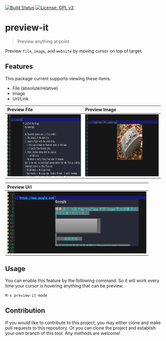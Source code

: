 [![Build Status](https://travis-ci.com/jcs-elpa/preview-it.svg?branch=master)](https://travis-ci.com/jcs-elpa/preview-it)
[![License: GPL v3](https://img.shields.io/badge/License-GPL%20v3-blue.svg)](https://www.gnu.org/licenses/gpl-3.0)

# preview-it
> Preview anything at point.

Preview `file`, `image`, and `website` by moving cursor on top of target.

## Features

This package current supports viewing these items.

* File (absolute/relative)
* Image
* Url/Link

| Preview File | Preview Image |
|:---|:---|
| <img src="./etc/file.png" width="450" height="200"/> | <img src="./etc/image.png" width="450" height="200"/> |

| Preview Url |
|:---|
| <img src="./etc/url.png" width="450" height="200"/> |

## Usage

You can enable this feature by the following command. So it will work every time
your cursor is hovering anything that can be preview.

```
M-x preview-it-mode
```

## Contribution

If you would like to contribute to this project, you may either
clone and make pull requests to this repository. Or you can
clone the project and establish your own branch of this tool.
Any methods are welcome!
